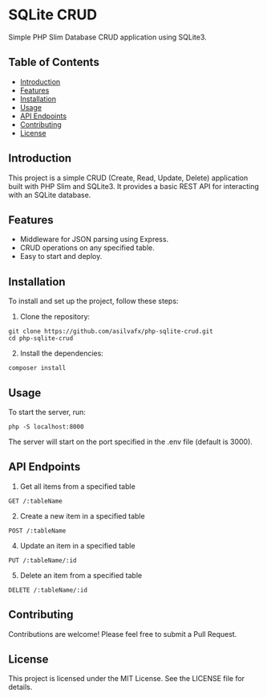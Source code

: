 # SQLite CRUD

Simple PHP Slim Database CRUD application using SQLite3.

## Table of Contents

- [Introduction](#introduction)
- [Features](#features)
- [Installation](#installation)
- [Usage](#usage)
- [API Endpoints](#api-endpoints)
- [Contributing](#contributing)
- [License](#license)

## Introduction

This project is a simple CRUD (Create, Read, Update, Delete) application built with PHP Slim and SQLite3. It provides a basic REST API for interacting with an SQLite database.

## Features

- Middleware for JSON parsing using Express.
- CRUD operations on any specified table.
- Easy to start and deploy.

## Installation

To install and set up the project, follow these steps:

1. Clone the repository:
  ```
  git clone https://github.com/asilvafx/php-sqlite-crud.git
  cd php-sqlite-crud
  ```

2. Install the dependencies:
  ```
  composer install
  ```

## Usage
To start the server, run:
  ```
  php -S localhost:8000
  ```

The server will start on the port specified in the .env file (default is 3000).

## API Endpoints
1. Get all items from a specified table
  ```
  GET /:tableName
  ```

2. Create a new item in a specified table
  ```
  POST /:tableName
  ```

4. Update an item in a specified table
  ```
  PUT /:tableName/:id
  ```

5. Delete an item from a specified table
  ```
  DELETE /:tableName/:id
  ```

## Contributing
Contributions are welcome! Please feel free to submit a Pull Request.

## License
This project is licensed under the MIT License. See the LICENSE file for details.

